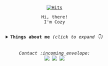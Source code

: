 <samp>
   <div align=center>

  [![Hits](https://hits.seeyoufarm.com/api/count/incr/badge.svg?url=https%3A%2F%2Fgithub.com%2Fcozynye&count_bg=%23DEB1ED&title_bg=%23555555&icon=&icon_color=%23E7E7E7&title=hits&edge_flat=false)](https://hits.seeyoufarm.com)
	
  </div>
  <p align="center">Hi, there!<br/>I'm Cozy</p>
<br>
<details align="center">
  <summary> 
    <b> Things about me </b> <i>(click to expand 👇)</i> 
  </summary>
  <hr/>
  <img align="right" src="https://github-readme-stats.vercel.app/api?username=cozynye&show_icons=true">
  <p>
    <br/>
	<b>📖 Currently learning:</b>
    <br/>
	<span><img src="https://img.shields.io/badge/React-61DAFB?style=flat-square&logo=React&logoColor=white"/></span>
      <span><img src="https://img.shields.io/badge/Javascript-F7DF1E?style=flat-square&logo=Javascript&logoColor=white"/></span>
      <span><img src="https://img.shields.io/badge/HTML5-E34F26?style=flat-square&logo=HTML5&logoColor=white"/></span>
      <span><img src="https://img.shields.io/badge/CSS3-1572B6?style=flat-square&logo=CSS3&logoColor=white"/></span>
      <span><img src="https://img.shields.io/badge/Python-3776AB?style=flat-square&logo=Python&logoColor=white"/></span>
    <br/><br/><br/><br/>
  </p>
<hr/>
</details>
<br>
<p align="center"> 
  <i> Contact :incoming_envelope: </i>
  <br/>
  <a href="https://github.com/cozynye"><img src="https://img.shields.io/badge/Github-181717?style=flat-square&logo=Github&logoColor=white"/></a>
  <a href="https://reviewoftheworld.tistory.com/"><img src="https://img.shields.io/badge/Tech%20Blog-11B48A?style=flat-square&logo=Vimeo&logoColor=white&link=https://reviewoftheworld.tistory.com/" /></a>
  <a href="mailto:cozynye@gmail.com"><img src="https://img.shields.io/badge/Gmail-D14836?style=flat-square&logo=Gmail&logoColor=white&link=cozynye@gmail.com"/></a>
</p>
</samp>

